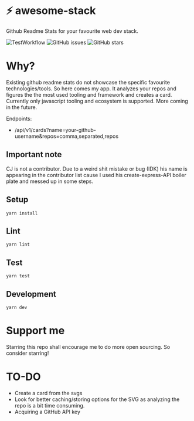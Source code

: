 # ⚡ awesome-stack
Github Readme Stats for your favourite web dev stack.
<br/>

![TestWorkflow](https://github.com/Borrus-sudo/awesome-stack/actions/workflows/test.yml/badge.svg)
![GitHub issues](https://img.shields.io/github/issues/Borrus-sudo/awesome-stack)
![GitHub stars](https://img.shields.io/github/stars/Borrus-sudo/awesome-stack)
<br/>

# Why?

Existing github readme stats do not showcase the specific favourite technologies/tools. So here comes my app. It analyzes your repos and figures the the most used tooling and framework and creates a card. Currently only javascript tooling and ecosystem is supported. More coming in the future.

Endpoints:

- /api/v1/cards?name=your-github-username&repos=comma,separated,repos

## Important note

CJ is not a contributor. Due to a weird shit mistake or bug (IDK) his name is appearing in the contributor list cause I used his create-express-API boiler plate and messed up in some steps.

## Setup

```
yarn install
```

## Lint

```
yarn lint
```

## Test

```
yarn test
```

## Development

```
yarn dev
```

# Support me

Starring this repo shall encourage me to do more open sourcing. So consider starring!

# TO-DO

- Create a card from the svgs
- Look for better caching/storing options for the SVG as analyzing the repo is a bit time consuming.
- Acquiring a GitHub API key
